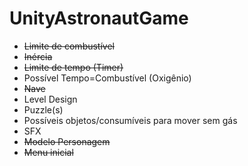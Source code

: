 # UnityAstronautGame

- ~~Limite de combustível~~
- ~~Inércia~~
- ~~Limite de tempo (Timer)~~
- Possível Tempo=Combustível (Oxigênio)
- ~~Nave~~
- Level Design 
- Puzzle(s)
- Possíveis objetos/consumíveis para mover sem gás
- SFX
- ~~Modelo Personagem~~
- ~~Menu inicial~~

